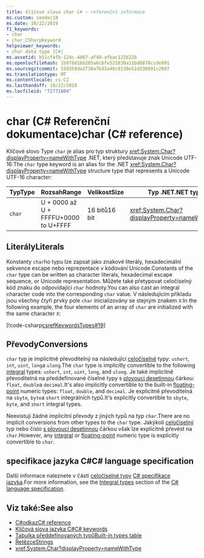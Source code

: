 ```yaml
---
title: klíčové slovo char C# – referenční informace
ms.custom: seodec18
ms.date: 10/22/2019
f1_keywords:
- char
- char_CSharpKeyword
helpviewer_keywords:
- char data type [C#]
ms.assetid: b51cf4fb-124c-4067-af48-afbac122b228
ms.openlocfilehash: 1b9f8d1bb205a6cbfe521830a11bd8878ccde991
ms.sourcegitcommit: 559259da2738a7b33a46c0130e51d336091c2097
ms.translationtype: MT
ms.contentlocale: cs-CZ
ms.lasthandoff: 10/22/2019
ms.locfileid: "72771804"
---
```

# <a name="char-c-reference"></a><span data-ttu-id="7e212-102">char (C# Referenční dokumentace)</span><span class="sxs-lookup"><span data-stu-id="7e212-102">char (C# reference)</span></span>

<span data-ttu-id="7e212-103">Klíčové slovo Type `char` je alias pro typ struktury <xref:System.Char?displayProperty=nameWithType> .NET, který představuje znak Unicode UTF-16:</span><span class="sxs-lookup"><span data-stu-id="7e212-103">The `char` type keyword is an alias for the .NET <xref:System.Char?displayProperty=nameWithType> structure type that represents a Unicode UTF-16 character:</span></span>

|<span data-ttu-id="7e212-104">Typ</span><span class="sxs-lookup"><span data-stu-id="7e212-104">Type</span></span>|<span data-ttu-id="7e212-105">Rozsah</span><span class="sxs-lookup"><span data-stu-id="7e212-105">Range</span></span>|<span data-ttu-id="7e212-106">Velikost</span><span class="sxs-lookup"><span data-stu-id="7e212-106">Size</span></span>|<span data-ttu-id="7e212-107">Typ .NET</span><span class="sxs-lookup"><span data-stu-id="7e212-107">.NET type</span></span>|
|----------|-----------|----------|-------------------------|
|`char`|<span data-ttu-id="7e212-108">U + 0000 až U + FFFF</span><span class="sxs-lookup"><span data-stu-id="7e212-108">U+0000 to U+FFFF</span></span>|<span data-ttu-id="7e212-109">16 bitů</span><span class="sxs-lookup"><span data-stu-id="7e212-109">16 bit</span></span>|<xref:System.Char?displayProperty=nameWithType>|

## <a name="literals"></a><span data-ttu-id="7e212-110">Literály</span><span class="sxs-lookup"><span data-stu-id="7e212-110">Literals</span></span>

<span data-ttu-id="7e212-111">Konstanty `char`ho typu lze zapsat jako znakové literály, hexadecimální sekvence escape nebo reprezentace v kódování Unicode.</span><span class="sxs-lookup"><span data-stu-id="7e212-111">Constants of the `char` type can be written as character literals, hexadecimal escape sequence, or Unicode representation.</span></span> <span data-ttu-id="7e212-112">Můžete také přetypovat celočíselný kód znaku do odpovídající `char` hodnoty.</span><span class="sxs-lookup"><span data-stu-id="7e212-112">You can also cast an integral character code into the corresponding `char` value.</span></span> <span data-ttu-id="7e212-113">V následujícím příkladu jsou všechny čtyři prvky pole `char` inicializovány se stejným znakem `X`:</span><span class="sxs-lookup"><span data-stu-id="7e212-113">In the following example, the four elements of an array of `char` are initialized with the same character `X`:</span></span>

[!code-csharp[csrefKeywordsTypes#19](~/samples/snippets/csharp/VS_Snippets_VBCSharp/csrefKeywordsTypes/CS/keywordsTypes.cs#19)]

## <a name="conversions"></a><span data-ttu-id="7e212-114">Převody</span><span class="sxs-lookup"><span data-stu-id="7e212-114">Conversions</span></span>

<span data-ttu-id="7e212-115">`char` typ je implicitně převoditelný na následující [celočíselné](../builtin-types/integral-numeric-types.md) typy: `ushort`, `int`, `uint`, `long`a `ulong`.</span><span class="sxs-lookup"><span data-stu-id="7e212-115">The `char` type is implicitly convertible to the following [integral](../builtin-types/integral-numeric-types.md) types: `ushort`, `int`, `uint`, `long`, and `ulong`.</span></span> <span data-ttu-id="7e212-116">Je také implicitně převoditelná na předdefinované číselné typy s [plovoucí desetinnou](../builtin-types/floating-point-numeric-types.md) čárkou: `float`, `double`a `decimal`.</span><span class="sxs-lookup"><span data-stu-id="7e212-116">It's also implicitly convertible to the built-in [floating-point](../builtin-types/floating-point-numeric-types.md) numeric types: `float`, `double`, and `decimal`.</span></span> <span data-ttu-id="7e212-117">Je explicitně převoditelná na `sbyte`, `byte`a `short` integrálních typů.</span><span class="sxs-lookup"><span data-stu-id="7e212-117">It's explicitly convertible to `sbyte`, `byte`, and `short` integral types.</span></span>

<span data-ttu-id="7e212-118">Neexistují žádné implicitní převody z jiných typů na typ `char`.</span><span class="sxs-lookup"><span data-stu-id="7e212-118">There are no implicit conversions from other types to the `char` type.</span></span> <span data-ttu-id="7e212-119">Jakýkoli [celočíselný](../builtin-types/integral-numeric-types.md) typ nebo číslo [s plovoucí desetinnou](../builtin-types/floating-point-numeric-types.md) čárkou však lze explicitně převést na `char`.</span><span class="sxs-lookup"><span data-stu-id="7e212-119">However, any [integral](../builtin-types/integral-numeric-types.md) or [floating-point](../builtin-types/floating-point-numeric-types.md) numeric type is explicitly convertible to `char`.</span></span>

## <a name="c-language-specification"></a><span data-ttu-id="7e212-120">specifikace jazyka C#</span><span class="sxs-lookup"><span data-stu-id="7e212-120">C# language specification</span></span>

<span data-ttu-id="7e212-121">Další informace naleznete v části [celočíselné typy](~/_csharplang/spec/types.md#integral-types) [ C# specifikace jazyka](~/_csharplang/spec/introduction.md).</span><span class="sxs-lookup"><span data-stu-id="7e212-121">For more information, see the [Integral types](~/_csharplang/spec/types.md#integral-types) section of the [C# language specification](~/_csharplang/spec/introduction.md).</span></span>

## <a name="see-also"></a><span data-ttu-id="7e212-122">Viz také:</span><span class="sxs-lookup"><span data-stu-id="7e212-122">See also</span></span>

- [<span data-ttu-id="7e212-123">C#odkaz</span><span class="sxs-lookup"><span data-stu-id="7e212-123">C# reference</span></span>](../index.md)
- [<span data-ttu-id="7e212-124">Klíčová slova jazyka C#</span><span class="sxs-lookup"><span data-stu-id="7e212-124">C# keywords</span></span>](./index.md)
- [<span data-ttu-id="7e212-125">Tabulka předdefinovaných typů</span><span class="sxs-lookup"><span data-stu-id="7e212-125">Built-in types table</span></span>](./built-in-types-table.md)
- [<span data-ttu-id="7e212-126">Řetězce</span><span class="sxs-lookup"><span data-stu-id="7e212-126">Strings</span></span>](../../programming-guide/strings/index.md)
- <xref:System.Char?displayProperty=nameWithType>
